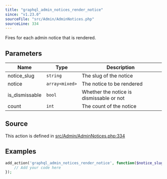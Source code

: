 ```yaml
---
title: "graphql_admin_notices_render_notice"
since: "v1.23.0"
sourceFile: "src/Admin/AdminNotices.php"
sourceLine: 334
---
```



Fires for each admin notice that is rendered.

## Parameters

| Name | Type | Description |
|------|------|-------------|
| notice_slug | `string` | The slug of the notice |
| notice | `array<mixed>` | The notice to be rendered |
| is_dismissable | `bool` | Whether the notice is dismissable or not |
| count | `int` | The count of the notice |


## Source

This action is defined in [src/Admin/AdminNotices.php:334](https://github.com/wp-graphql/wp-graphql/blob/develop/src/Admin/AdminNotices.php#L334)


## Examples

```php
add_action('graphql_admin_notices_render_notice', function($notice_slug, $notice, $is_dismissable, $count) {
    // Add your code here
});
```